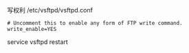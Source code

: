 
写权利
/etc/vsftpd/vsftpd.conf

```
# Uncomment this to enable any form of FTP write command.
write_enable=YES
```

service vsftpd restart
